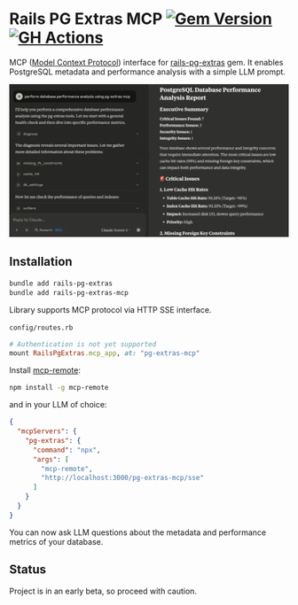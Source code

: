 # Rails PG Extras MCP [![Gem Version](https://badge.fury.io/rb/rails-pg-extras-mcp.svg)](https://badge.fury.io/rb/rails-pg-extras-mcp) [![GH Actions](https://github.com/pawurb/rails-pg-extras-mcp/actions/workflows/ci.yml/badge.svg)](https://github.com/pawurb/rails-pg-extras-mcp/actions)

MCP ([Model Context Protocol](https://modelcontextprotocol.io/introduction)) interface for [rails-pg-extras](https://github.com/pawurb/rails-pg-extras) gem. It enables PostgreSQL metadata and performance analysis with a simple LLM prompt.  

![LLM interface](https://github.com/pawurb/rails-pg-extras/raw/main/pg-extras-mcp.png)

## Installation

```bash
bundle add rails-pg-extras
bundle add rails-pg-extras-mcp
```

Library supports MCP protocol via HTTP SSE interface. 

`config/routes.rb`

```ruby
# Authentication is not yet supported
mount RailsPgExtras.mcp_app, at: "pg-extras-mcp"
```

Install [mcp-remote](https://github.com/geelen/mcp-remote):

```bash
npm install -g mcp-remote
```

and in your LLM of choice:

```json
{
  "mcpServers": {
    "pg-extras": {
      "command": "npx",
      "args": [
        "mcp-remote",
        "http://localhost:3000/pg-extras-mcp/sse"
      ]
    }
  }
}
```

You can now ask LLM questions about the metadata and performance metrics of your database.

## Status

Project is in an early beta, so proceed with caution.
